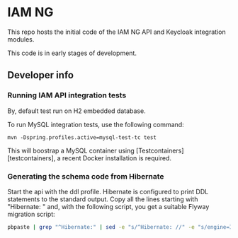 # IAM NG

This repo hosts the initial code of the IAM NG API and Keycloak integration
modules.

This code is in early stages of development.


## Developer info

### Running IAM API integration tests

By, default test run on H2 embedded database.

To run MySQL integration tests, use the following command:

```
mvn -Dspring.profiles.active=mysql-test-tc test
```

This will boostrap a MySQL container using [Testcontainers][testcontainers],
a recent Docker installation is required.

### Generating the schema code from Hibernate

Start the api with the ddl profile.
Hibernate is configured to print DDL statements to the standard output.
Copy all the lines starting with "Hibernate: " and, with the following 
script, you get a suitable Flyway migration script:

```bash
pbpaste | grep "^Hibernate:" | sed -e "s/^Hibernate: //" -e "s/engine=InnoDB//" | sed "s/$/;/" | grep -v drop | pbcopy
```

